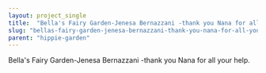 ```yaml
---
layout: project_single
title:  "Bella's Fairy Garden-Jenesa Bernazzani -thank you Nana for all your help."
slug: "bellas-fairy-garden-jenesa-bernazzani-thank-you-nana-for-all-your-help"
parent: "hippie-garden"
---
```

Bella's Fairy Garden-Jenesa Bernazzani -thank you Nana for all your help.